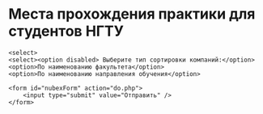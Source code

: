 # Места прохождения практики для студентов НГТУ
<html>
 <head>
  <meta charset="utf-8">
  <title>Тег SELECT</title>
 </head>
<body>
	
	<select>
	<select><option disabled> Выберите тип сортировки компаний:</option>
	<option>По наименованию факультета</option>
	<option>По наименованию направления обучения</option>
	
	<form id="nubexForm" action="do.php">
		<input type="submit" value="Отправить" />
	</form>
</select>
</body>
</html>
